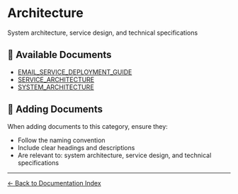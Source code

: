 # Architecture

System architecture, service design, and technical specifications

## 📄 Available Documents

- [EMAIL_SERVICE_DEPLOYMENT_GUIDE](./EMAIL_SERVICE_DEPLOYMENT_GUIDE.md)
- [SERVICE_ARCHITECTURE](./SERVICE_ARCHITECTURE.md)
- [SYSTEM_ARCHITECTURE](./SYSTEM_ARCHITECTURE.md)

## 📝 Adding Documents

When adding documents to this category, ensure they:
- Follow the naming convention
- Include clear headings and descriptions
- Are relevant to: system architecture, service design, and technical specifications

---

[← Back to Documentation Index](../README.md)
